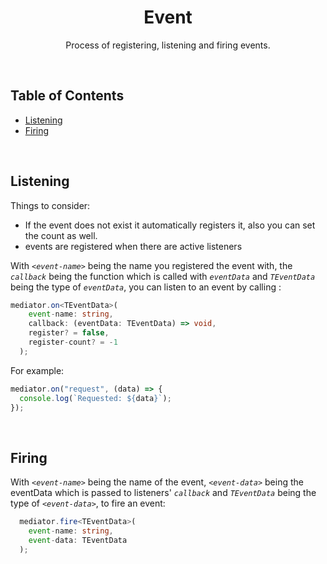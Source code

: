 <h1 align="center">
   <b>
        Event
    </b>
</h1>

<p align="center">Process of registering, listening and firing events.</p>
<br />

## Table of Contents

- [Listening](#listening)
- [Firing](#firing)

<br />

## Listening

Things to consider:

- If the event does not exist it automatically registers it, also you can set the count as well.
- events are registered when there are active listeners

With _`<event-name>`_ being the name you registered the event with, the _`callback`_ being the function which is called with _`eventData`_ and _`TEventData`_ being the type of _`eventData`_, you can listen to an event by calling :

```ts
mediator.on<TEventData>(
    event-name: string,
    callback: (eventData: TEventData) => void,
    register? = false,
    register-count? = -1
  );
```

For example:

```ts
mediator.on("request", (data) => {
  console.log(`Requested: ${data}`);
});
```

<br />

## Firing

With _`<event-name>`_ being the name of the event, _`<event-data>`_ being the eventData which is passed to listeners' _`callback`_ and _`TEventData`_ being the type of _`<event-data>`_, to fire an event:

```ts
  mediator.fire<TEventData>(
    event-name: string,
    event-data: TEventData
  );
```

<br />
